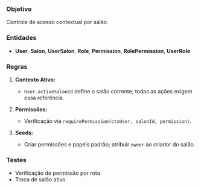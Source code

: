 ### Objetivo

Controle de acesso contextual por salão.

### Entidades

* **User**, **Salon**, **UserSalon**, **Role**, **Permission**, **RolePermission**, **UserRole**

### Regras

1. **Contexto Ativo:**

   * `User.activeSalonId` define o salão corrente; todas as ações exigem essa referência.
2. **Permissões:**

   * Verificação via `requirePermission(ctxUser, salonId, permission)`.
3. **Seeds:**

   * Criar permissões e papéis padrão; atribuir `owner` ao criador do salão.

### Testes

* Verificação de permissão por rota
* Troca de salão ativo